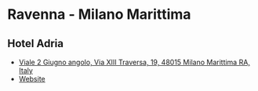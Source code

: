 # Ravenna - Milano Marittima

## Hotel Adria

* [Viale 2 Giugno angolo, Via XIII Traversa, 19, 48015 Milano Marittima RA, Italy](https://maps.app.goo.gl/3EUYDXW8jNp82ef39)
* [Website](https://www.hoteladriaonline.it/)
